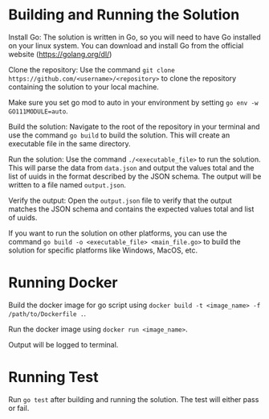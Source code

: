 # Building and Running the Solution

Install Go: The solution is written in Go, so you will need to have Go installed on your linux system. You can download and install Go from the official website (https://golang.org/dl/)

Clone the repository: Use the command `git clone https://github.com/<username>/<repository>` to clone the repository containing the solution to your local machine.

Make sure you set go mod to auto in your environment by setting `go env -w GO111MODULE=auto`.

Build the solution: Navigate to the root of the repository in your terminal and use the command `go build` to build the solution. This will create an executable file in the same directory.

Run the solution: Use the command `./<executable_file>` to run the solution. This will parse the data from `data.json` and output the values total and the list of uuids in the format described by the JSON schema. The output will be written to a file named `output.json`.

Verify the output: Open the `output.json` file to verify that the output matches the JSON schema and contains the expected values total and list of uuids.

If you want to run the solution on other platforms, you can use the command `go build -o <executable_file> <main_file.go>` to build the solution for specific platforms like Windows, MacOS, etc.

# Running Docker
Build the docker image for go script using `docker build -t <image_name> -f /path/to/Dockerfile .`.

Run the docker image using `docker run <image_name>`.

Output will be logged to terminal.

# Running Test
Run `go test` after building and running the solution. The test will either pass or fail.
